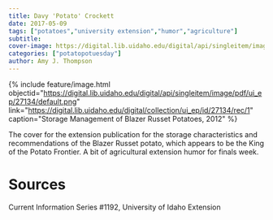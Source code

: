 ```yaml
---
title: Davy 'Potato' Crockett
date: 2017-05-09
tags: ["potatoes","university extension","humor","agriculture"]
subtitle: 
cover-image: https://digital.lib.uidaho.edu/digital/api/singleitem/image/pdf/ui_ep/27134/default.png
categories: ["potatopotuesday"]
author: Amy J. Thompson
---
```


{% include feature/image.html objectid="https://digital.lib.uidaho.edu/digital/api/singleitem/image/pdf/ui_ep/27134/default.png" link="https://digital.lib.uidaho.edu/digital/collection/ui_ep/id/27134/rec/1" caption="Storage Management of Blazer Russet Potatoes, 2012" %}

The cover for the extension publication for the storage characteristics and recommendations of the Blazer Russet potato, which appears to be the King of the Potato Frontier. A bit of agricultural extension humor for finals week.

# Sources

Current Information Series #1192, University of Idaho Extension 